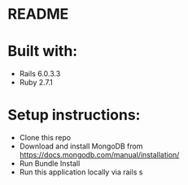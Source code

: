 # README

# Built with:
* Rails 6.0.3.3
* Ruby 2.7.1


# Setup instructions:
* Clone this repo
* Download and install MongoDB from https://docs.mongodb.com/manual/installation/ 
* Run Bundle Install
* Run this application locally via rails s



